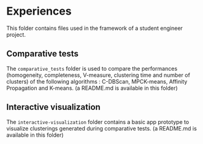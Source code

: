 # Experiences

This folder contains files used in the framework of a student engineer project.

## Comparative tests

The `comparative_tests` folder is used to compare the performances (homogeneity, completeness, V-measure, clustering time and number of clusters) of the following algorithms : C-DBScan, MPCK-means, Affinity Propagation and K-means.
(a README.md is available in this folder)

## Interactive visualization

The `interactive-visualization` folder contains a basic app prototype to visualize clusterings generated during comparative tests.
(a README.md is available in this folder)

